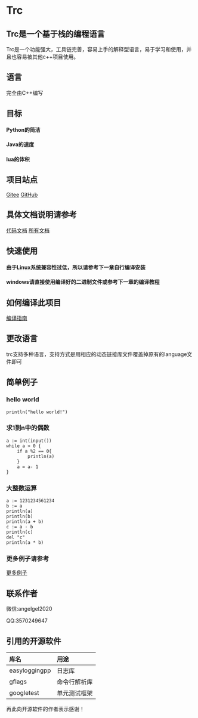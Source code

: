# Trc

## Trc是一个基于栈的编程语言

Trc是一个功能强大，工具链完善，容易上手的解释型语言，易于学习和使用，并且也容易被其他c++项目使用。

## 语言

完全由C++编写

## 目标

#### Python的简洁

#### Java的速度

#### lua的体积

## 项目站点

[Gitee](https://gitee.com/li-muyangangel/trc.git)
[GitHub](https://github.com/limuy2022/trc.git)

## 具体文档说明请参考

[代码文档](doc/html)
[所有文档](doc)

## 快速使用
#### 由于Linux系统兼容性过低，所以请参考下一章自行编译安装
#### windows请直接使用编译好的二进制文件或参考下一章的编译教程

## 如何编译此项目
[编译指南](doc/developer/build.md)

## 更改语言

trc支持多种语言，支持方式是用相应的动态链接库文件覆盖掉原有的language文件即可

## 简单例子

### hello world

```
println("hello world!")
```

### 求1到n中的偶数

```
a := int(input())
while a > 0 {
    if a %2 == 0{
        println(a)
    }
    a = a- 1
}
```

### 大整数运算

```
a := 1231234561234
b := a
println(a)
println(b)
println(a + b)
c := a - b
println(c)
del "c"
println(a * b)
```

### 更多例子请参考

[更多例子](tests/black_test/program)

## 联系作者

微信:angelgel2020

QQ:3570249647

## 引用的开源软件
| 库名            | 用途     |
|:--------------|:-------|
| easyloggingpp | 日志库    |
| gflags        | 命令行解析库 |
| googletest    | 单元测试框架 |

再此向开源软件的作者表示感谢！
